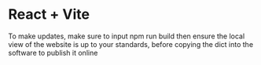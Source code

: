 # React + Vite

To make updates, make sure to input npm run build then ensure the local view of the website is up to your standards, before copying the dict into the software to publish it online

